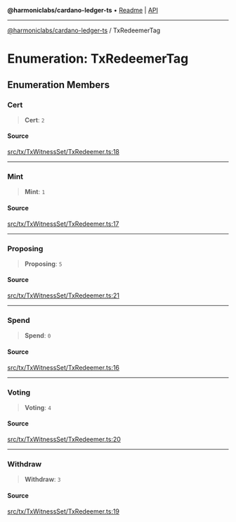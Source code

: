 **@harmoniclabs/cardano-ledger-ts** • [Readme](../Introduction) \| [API](../globals)

***

[@harmoniclabs/cardano-ledger-ts](../Introduction) / TxRedeemerTag

# Enumeration: TxRedeemerTag

## Enumeration Members

### Cert

> **Cert**: `2`

#### Source

[src/tx/TxWitnessSet/TxRedeemer.ts:18](https://github.com/HarmonicLabs/cardano-ledger-ts/blob/d1659b0/src/tx/TxWitnessSet/TxRedeemer.ts#L18)

***

### Mint

> **Mint**: `1`

#### Source

[src/tx/TxWitnessSet/TxRedeemer.ts:17](https://github.com/HarmonicLabs/cardano-ledger-ts/blob/d1659b0/src/tx/TxWitnessSet/TxRedeemer.ts#L17)

***

### Proposing

> **Proposing**: `5`

#### Source

[src/tx/TxWitnessSet/TxRedeemer.ts:21](https://github.com/HarmonicLabs/cardano-ledger-ts/blob/d1659b0/src/tx/TxWitnessSet/TxRedeemer.ts#L21)

***

### Spend

> **Spend**: `0`

#### Source

[src/tx/TxWitnessSet/TxRedeemer.ts:16](https://github.com/HarmonicLabs/cardano-ledger-ts/blob/d1659b0/src/tx/TxWitnessSet/TxRedeemer.ts#L16)

***

### Voting

> **Voting**: `4`

#### Source

[src/tx/TxWitnessSet/TxRedeemer.ts:20](https://github.com/HarmonicLabs/cardano-ledger-ts/blob/d1659b0/src/tx/TxWitnessSet/TxRedeemer.ts#L20)

***

### Withdraw

> **Withdraw**: `3`

#### Source

[src/tx/TxWitnessSet/TxRedeemer.ts:19](https://github.com/HarmonicLabs/cardano-ledger-ts/blob/d1659b0/src/tx/TxWitnessSet/TxRedeemer.ts#L19)
